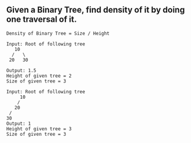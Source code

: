 ## Given a Binary Tree, find density of it by doing one traversal of it.

```
Density of Binary Tree = Size / Height 

Input: Root of following tree
   10
  /   \
 20   30

Output: 1.5
Height of given tree = 2
Size of given tree = 3

Input: Root of following tree
     10
    /   
   20   
 /
30
Output: 1
Height of given tree = 3
Size of given tree = 3 
```
